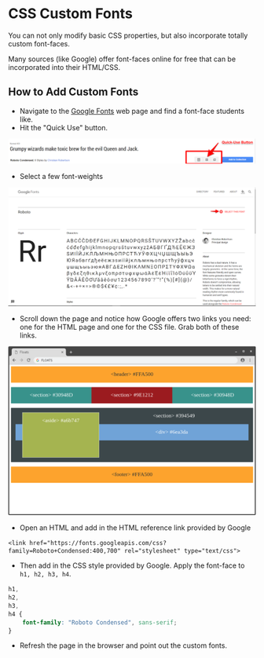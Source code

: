 # CSS Custom Fonts

You can not only modify basic CSS properties, but also incorporate totally custom font-faces.

Many sources \(like Google\) offer font-faces online for free that can be incorporated into their HTML/CSS.

## How to Add Custom Fonts

* Navigate to the [Google Fonts](https://www.google.com/fonts) web page and find a font-face students like.
* Hit the "Quick Use" button.

![](../../../.gitbook/assets/image%20%2864%29.png)

* Select a few font-weights

![](../../../.gitbook/assets/image%20%2850%29.png)

* Scroll down the page and notice how Google offers two links you need: one for the HTML page and one for the CSS file. Grab both of these links.

![](../../../.gitbook/assets/image%20%2835%29.png)

* Open an HTML and add in the HTML reference link provided by Google

```markup
<link href="https://fonts.googleapis.com/css?family=Roboto+Condensed:400,700" rel="stylesheet" type="text/css">
```

* Then add in the CSS style provided by Google. Apply the font-face to `h1, h2, h3, h4`.

```css
h1,
h2,
h3,
h4 { 
    font-family: "Roboto Condensed", sans-serif; 
}
```

* Refresh the page in the browser and point out the custom fonts.

